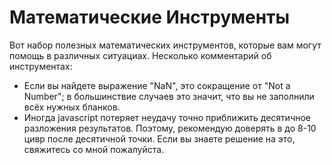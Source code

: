 # Математические Инструменты

Вот набор полезных математических инструментов, которые вам могут помощь в различных ситуациах.
Несколько комментарий об инструментах:

<div class="indent-8">

- Если вы найдете выражение "NaN", это сокращение от "Not a Number"; в большинствие случаев это значит, что вы не заполнили всёх нужных бланков.
- Иногда javascript потеряет неудачу точно приближить десятичное разложения результатов. Поэтому, рекомендую доверять в до 8-10 цивр после десятичной точки. Если вы знаете решение на это, свяжитесь со мной пожалуйста.

</div>